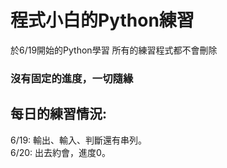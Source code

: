 # 程式小白的Python練習

於6/19開始的Python學習
所有的練習程式都不會刪除

### 沒有固定的進度，一切隨緣

## 每日的練習情況:
6/19: 輸出、輸入、判斷還有串列。  
6/20: 出去約會，進度0。